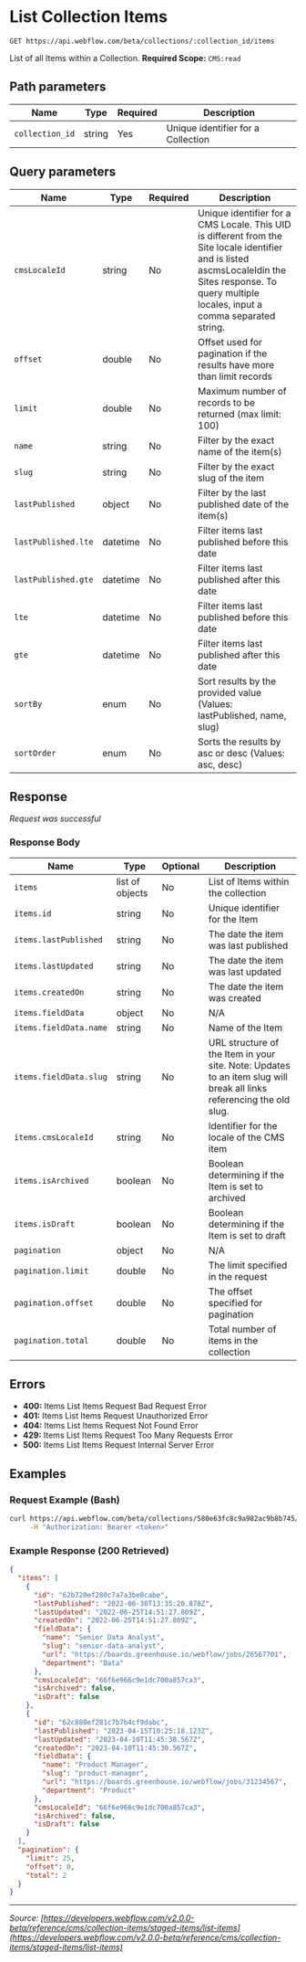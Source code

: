 # List Collection Items

```
GET https://api.webflow.com/beta/collections/:collection_id/items
```

List of all Items within a Collection.
**Required Scope:** `CMS:read`


## Path parameters

| Name | Type | Required | Description |
|---|---|---|---|
| `collection_id` | string | Yes | Unique identifier for a Collection |




## Query parameters

| Name | Type | Required | Description |
|---|---|---|---|
| `cmsLocaleId` | string | No | Unique identifier for a CMS Locale. This UID is different from the Site locale identifier and is listed ascmsLocaleIdin the Sites response. To query multiple locales, input a comma separated string. |
| `offset` | double | No | Offset used for pagination if the results have more than limit records |
| `limit` | double | No | Maximum number of records to be returned (max limit: 100) |
| `name` | string | No | Filter by the exact name of the item(s) |
| `slug` | string | No | Filter by the exact slug of the item |
| `lastPublished` | object | No | Filter by the last published date of the item(s) |
| `lastPublished.lte` | datetime | No | Filter items last published before this date |
| `lastPublished.gte` | datetime | No | Filter items last published after this date |
| `lte` | datetime | No | Filter items last published before this date |
| `gte` | datetime | No | Filter items last published after this date |
| `sortBy` | enum | No | Sort results by the provided value (Values: lastPublished, name, slug) |
| `sortOrder` | enum | No | Sorts the results by asc or desc (Values: asc, desc) |




## Response

_Request was successful_

### Response Body

| Name | Type | Optional | Description |
|---|---|---|---|
| `items` | list of objects | No | List of Items within the collection |
| `items.id` | string | No | Unique identifier for the Item |
| `items.lastPublished` | string | No | The date the item was last published |
| `items.lastUpdated` | string | No | The date the item was last updated |
| `items.createdOn` | string | No | The date the item was created |
| `items.fieldData` | object | No | N/A |
| `items.fieldData.name` | string | No | Name of the Item |
| `items.fieldData.slug` | string | No | URL structure of the Item in your site. Note: Updates to an item slug will break all links referencing the old slug. |
| `items.cmsLocaleId` | string | No | Identifier for the locale of the CMS item |
| `items.isArchived` | boolean | No | Boolean determining if the Item is set to archived |
| `items.isDraft` | boolean | No | Boolean determining if the Item is set to draft |
| `pagination` | object | No | N/A |
| `pagination.limit` | double | No | The limit specified in the request |
| `pagination.offset` | double | No | The offset specified for pagination |
| `pagination.total` | double | No | Total number of items in the collection |




## Errors

* **400:** Items List Items Request Bad Request Error
* **401:** Items List Items Request Unauthorized Error
* **404:** Items List Items Request Not Found Error
* **429:** Items List Items Request Too Many Requests Error
* **500:** Items List Items Request Internal Server Error




## Examples

### Request Example (Bash)

```bash
curl https://api.webflow.com/beta/collections/580e63fc8c9a982ac9b8b745/items \
     -H "Authorization: Bearer <token>"
```

### Example Response (200 Retrieved)

```json
{
  "items": [
    {
      "id": "62b720ef280c7a7a3be8cabe",
      "lastPublished": "2022-06-30T13:35:20.878Z",
      "lastUpdated": "2022-06-25T14:51:27.809Z",
      "createdOn": "2022-06-25T14:51:27.809Z",
      "fieldData": {
        "name": "Senior Data Analyst",
        "slug": "senior-data-analyst",
        "url": "https://boards.greenhouse.io/webflow/jobs/26567701",
        "department": "Data"
      },
      "cmsLocaleId": "66f6e966c9e1dc700a857ca3",
      "isArchived": false,
      "isDraft": false
    },
    {
      "id": "62c880ef281c7b7b4cf9dabc",
      "lastPublished": "2023-04-15T10:25:18.123Z",
      "lastUpdated": "2023-04-10T11:45:30.567Z",
      "createdOn": "2023-04-10T11:45:30.567Z",
      "fieldData": {
        "name": "Product Manager",
        "slug": "product-manager",
        "url": "https://boards.greenhouse.io/webflow/jobs/31234567",
        "department": "Product"
      },
      "cmsLocaleId": "66f6e966c9e1dc700a857ca3",
      "isArchived": false,
      "isDraft": false
    }
  ],
  "pagination": {
    "limit": 25,
    "offset": 0,
    "total": 2
  }
}
```


---
*Source: [https://developers.webflow.com/v2.0.0-beta/reference/cms/collection-items/staged-items/list-items](https://developers.webflow.com/v2.0.0-beta/reference/cms/collection-items/staged-items/list-items)*